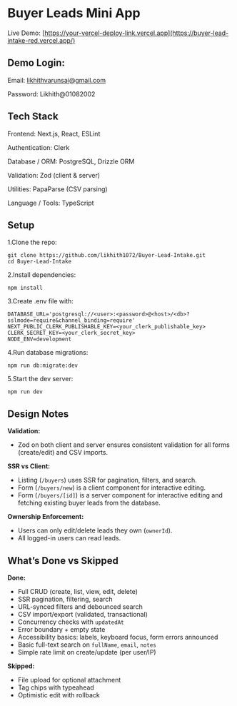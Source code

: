 # **Buyer Leads Mini App**

Live Demo: [https://your-vercel-deploy-link.vercel.app](https://buyer-lead-intake-red.vercel.app/)

## **Demo Login:**

Email: likhithvarunsai@gmail.com

Password: Likhith@01082002

## **Tech Stack**

Frontend: Next.js, React, ESLint

Authentication: Clerk

Database / ORM: PostgreSQL, Drizzle ORM

Validation: Zod (client & server)

Utilities: PapaParse (CSV parsing)

Language / Tools: TypeScript


## **Setup**

1.Clone the repo:
```
git clone https://github.com/likhith1072/Buyer-Lead-Intake.git
cd Buyer-Lead-Intake 
```
2.Install dependencies:
```
npm install
```
3.Create .env file with:
```
DATABASE_URL='postgresql://<user>:<password>@<host>/<db>?sslmode=require&channel_binding=require'
NEXT_PUBLIC_CLERK_PUBLISHABLE_KEY=<your_clerk_publishable_key>
CLERK_SECRET_KEY=<your_clerk_secret_key>
NODE_ENV=development
```
4.Run database migrations:
```
npm run db:migrate:dev
```
5.Start the dev server:
```
npm run dev
```

## Design Notes

**Validation:**  
- Zod on both client and server ensures consistent validation for all forms (create/edit) and CSV imports.

**SSR vs Client:**  
- Listing (`/buyers`) uses SSR for pagination, filters, and search.  
- Form (`/buyers/new`) is a client component for interactive editing.  
- Form (`/buyers/[id]`) is a server component for interactive editing and fetching existing buyer leads from the database.

**Ownership Enforcement:**  
- Users can only edit/delete leads they own (`ownerId`).  
- All logged-in users can read leads.

## What’s Done vs Skipped

**Done:**  
- Full CRUD (create, list, view, edit, delete)  
- SSR pagination, filtering, search  
- URL-synced filters and debounced search  
- CSV import/export (validated, transactional)  
- Concurrency checks with `updatedAt`  
- Error boundary + empty state  
- Accessibility basics: labels, keyboard focus, form errors announced  
- Basic full-text search on `fullName`, `email`, `notes`  
- Simple rate limit on create/update (per user/IP)  

**Skipped:**  
- File upload for optional attachment  
- Tag chips with typeahead  
- Optimistic edit with rollback 



